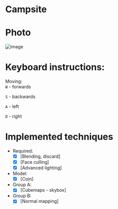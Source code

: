 # Campsite

# Photo
![image](https://github.com/marko-lazarevic/MarioTheme/assets/57814676/b23c2c4c-c24e-4eaf-add8-372b84baaacf)
<br>
# Keyboard instructions:

Moving:<br>
`W` - forwards

`S` - backwards

`A` - left

`D` - right


# Implemented techniques

- Required:
    - [x] [Blending, discard]
    - [x] [Face culling]
    - [x] [Advanced lighting]
- Model:
    - [x] [Coin]
- Group A:
    - [x] [Cubemaps - skybox]
- Group B:
    - [x] [Normal mapping]

